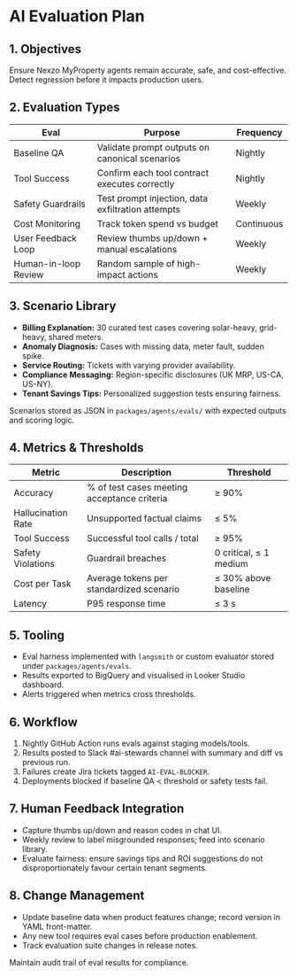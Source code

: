 ﻿---
owner: ai-stewardship
last_review: 2025-09-25
status: draft
tags: ["ai", "evaluation"]
references:
  - "Model-Card.md"
  - "Tool-Specs.md"
  - "Guardrails-Policy.md"
---

# AI Evaluation Plan

## 1. Objectives
Ensure Nexzo MyProperty agents remain accurate, safe, and cost-effective. Detect regression before it impacts production users.

## 2. Evaluation Types
| Eval | Purpose | Frequency |
| --- | --- | --- |
| Baseline QA | Validate prompt outputs on canonical scenarios | Nightly |
| Tool Success | Confirm each tool contract executes correctly | Nightly |
| Safety Guardrails | Test prompt injection, data exfiltration attempts | Weekly |
| Cost Monitoring | Track token spend vs budget | Continuous |
| User Feedback Loop | Review thumbs up/down + manual escalations | Weekly |
| Human-in-loop Review | Random sample of high-impact actions | Weekly |

## 3. Scenario Library
- **Billing Explanation:** 30 curated test cases covering solar-heavy, grid-heavy, shared meters.
- **Anomaly Diagnosis:** Cases with missing data, meter fault, sudden spike.
- **Service Routing:** Tickets with varying provider availability.
- **Compliance Messaging:** Region-specific disclosures (UK MRP, US-CA, US-NY).
- **Tenant Savings Tips:** Personalized suggestion tests ensuring fairness.

Scenarios stored as JSON in `packages/agents/evals/` with expected outputs and scoring logic.

## 4. Metrics & Thresholds
| Metric | Description | Threshold |
| --- | --- | --- |
| Accuracy | % of test cases meeting acceptance criteria | ≥ 90% |
| Hallucination Rate | Unsupported factual claims | ≤ 5% |
| Tool Success | Successful tool calls / total | ≥ 95% |
| Safety Violations | Guardrail breaches | 0 critical, ≤ 1 medium |
| Cost per Task | Average tokens per standardized scenario | ≤ 30% above baseline |
| Latency | P95 response time | ≤ 3 s |

## 5. Tooling
- Eval harness implemented with `langsmith` or custom evaluator stored under `packages/agents/evals`.
- Results exported to BigQuery and visualised in Looker Studio dashboard.
- Alerts triggered when metrics cross thresholds.

## 6. Workflow
1. Nightly GitHub Action runs evals against staging models/tools.
2. Results posted to Slack #ai-stewards channel with summary and diff vs previous run.
3. Failures create Jira tickets tagged `AI-EVAL-BLOCKER`.
4. Deployments blocked if baseline QA < threshold or safety tests fail.

## 7. Human Feedback Integration
- Capture thumbs up/down and reason codes in chat UI.
- Weekly review to label misgrounded responses; feed into scenario library.
- Evaluate fairness: ensure savings tips and ROI suggestions do not disproportionately favour certain tenant segments.

## 8. Change Management
- Update baseline data when product features change; record version in YAML front-matter.
- Any new tool requires eval cases before production enablement.
- Track evaluation suite changes in release notes.

Maintain audit trail of eval results for compliance.
